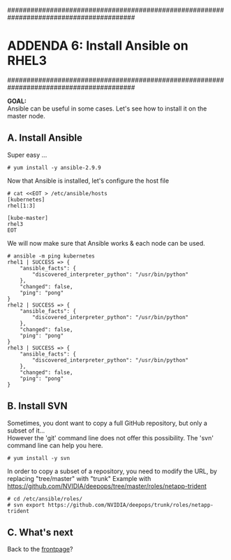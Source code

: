 #########################################################################################
# ADDENDA 6: Install Ansible on RHEL3
#########################################################################################

**GOAL:**  
Ansible can be useful in some cases. Let's see how to install it on the master node.  


## A. Install Ansible

Super easy ...
```
# yum install -y ansible-2.9.9
```

Now that Ansible is installed, let's configure the host file
```
# cat <<EOT > /etc/ansible/hosts
[kubernetes]
rhel[1:3]

[kube-master]
rhel3
EOT
```

We will now make sure that Ansible works & each node can be used.
```
# ansible -m ping kubernetes
rhel1 | SUCCESS => {
    "ansible_facts": {
        "discovered_interpreter_python": "/usr/bin/python"
    },
    "changed": false,
    "ping": "pong"
}
rhel2 | SUCCESS => {
    "ansible_facts": {
        "discovered_interpreter_python": "/usr/bin/python"
    },
    "changed": false,
    "ping": "pong"
}
rhel3 | SUCCESS => {
    "ansible_facts": {
        "discovered_interpreter_python": "/usr/bin/python"
    },
    "changed": false,
    "ping": "pong"
}
```

## B. Install SVN

Sometimes, you dont want to copy a full GitHub repository, but only a subset of it...  
However the 'git' command line does not offer this possibility. The 'svn' command line can help you here.
```
# yum install -y svn
```
In order to copy a subset of a repository, you need to modify the URL, by replacing "tree/master" with "trunk"
Example with https://github.com/NVIDIA/deepops/tree/master/roles/netapp-trident
```
# cd /etc/ansible/roles/
# svn export https://github.com/NVIDIA/deepops/trunk/roles/netapp-trident
```


## C. What's next

Back to the [frontpage](https://github.com/YvosOnTheHub/LabNetApp)?